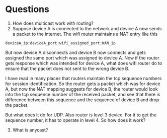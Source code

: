 # Questions
1. How does multicast work with routing?
2. Suppose device A is connected to the network and device A now sends a packet to the internet. The wifi router maintains a NAT entry like this 
```
deviceA_ip:deviceA_port:wifi_assigned_port:WAN_ip
```
But now device A disconnects and device B now connects and gets assigned the same port which was assigned to device A. Now if the router gets response which was intended for device A, what does wifi router do to ensure that the packet does not sent to the wrong device B. 

I have read in many places that routers maintain the tcp sequence numbers for session identification. So the router gets a packet which was for device A, but now the NAT mapping suggests for device B, the router would look into the tcp sequence number of the received packet, and see that there is difference between this sequence and the sequence of device B and drop the packet.

But what does it do for UDP. Also router is level 3 device. For it to get the sequence number, it has to operate in level 4. So how does it work?

3. What is anycast?
